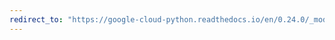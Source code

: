 ```yaml
---
redirect_to: "https://google-cloud-python.readthedocs.io/en/0.24.0/_modules/google/cloud/datastore/transaction.html"
---
```


